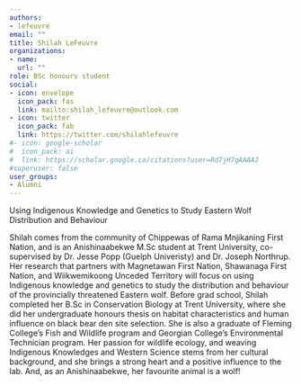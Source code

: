 ```yaml
---
authors:
- lefeuvre
email: ""
title: Shilah LeFeuvre
organizations:
- name: 
  url: ""
role: BSc honours student
social:
- icon: envelope
  icon_pack: fas
  link: mailto:shilah_lefeuvre@outlook.com
- icon: twitter
  icon_pack: fab
  link: https://twitter.com/shilahlefeuvre
#- icon: google-scholar
#  icon_pack: ai
#  link: https://scholar.google.ca/citations?user=Rd7jH7gAAAAJ
#superuser: false
user_groups:
- Alumni
---
```


Using Indigenous Knowledge and Genetics to Study Eastern Wolf Distribution and Behaviour

 Shilah comes from the community of Chippewas of Rama Mnjikaning First Nation, and is an Anishinaabekwe M.Sc student at Trent University, co-supervised by Dr. Jesse Popp (Guelph Univeristy) and Dr. Joseph Northrup. Her research that partners with Magnetawan First Nation, Shawanaga First Nation, and Wiikwemikoong Unceded Territory will focus on using Indigenous knowledge and genetics to study the distribution and behaviour of the provincially threatened Eastern wolf. Before grad school, Shilah completed her B.Sc in Conservation Biology at Trent University, where she did her undergraduate honours thesis on habitat characteristics and human influence on black bear den site selection. She is also a graduate of Fleming College’s Fish and Wildlife program and Georgian College’s Environmental Technician program. Her passion for wildlife ecology, and weaving Indigenous Knowledges and Western Science stems from her cultural background, and she brings a strong heart and a positive influence to the lab. And, as an Anishinaabekwe, her favourite animal is a wolf!
